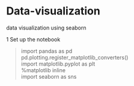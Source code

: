 # Data-visualization
data visualization using seaborn

1 Set up the notebook 
 > import pandas as pd<br>
 > pd.plotting.register_matplotlib_converters()<br>
 > import matplotlib.pyplot as plt<br>
 > %matplotlib inline<br>
 > import seaborn as sns<br>      
     

